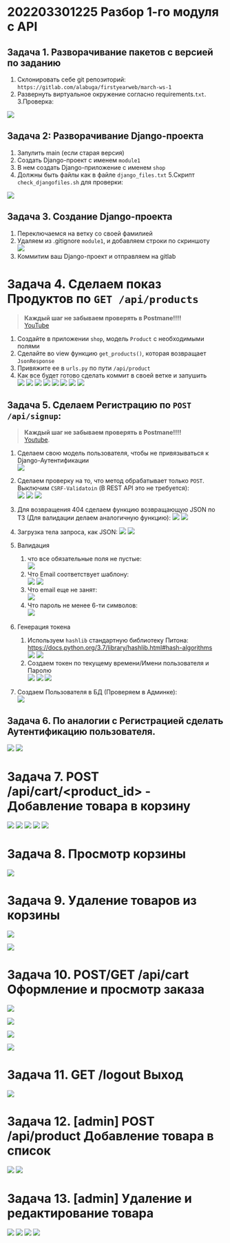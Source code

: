 # 202203301225 Разбор 1-го модуля с API

## Задача 1. Разворачивание пакетов с версией по заданию

1. Склонировать себе git репозиторий: `https://gitlab.com/alabuga/firstyearweb/march-ws-1`
2. Развернуть виртуальное окружение согласно requirements.`txt`.
3.Проверка:

![](2022-03-30-12-27-14.png)

## Задача 2: Разворачивание Django-проекта

1. Запулить main (если старая версия)
2. Создать Django-проект с именем `module1`
3. В нем создать Django-приложение с именем `shop`
4. Должны быть файлы как в файле `django_files.txt`
5.Скрипт `check_djangofiles.sh` для проверки:

![](2022-03-30-12-28-18.png)

## Задача 3. Создание Django-проекта

1. Переключаемся на ветку со своей фамилией
2. Удаляем из .gitignore `module1`, и добавляем строки по скриншоту<br>
![](2022-03-30-12-29-40.png)
3. Коммитим ваш Django-проект и отправляем на gitlab


# Задача 4. Сделаем показ Продуктов по `GET /api/products`

> **Каждый шаг не забываем проверять в Postmane!!!!**<br>
> [YouTube](https://youtu.be/IHB5LW4VWG8)

1. Создайте в приложении `shop`, модель `Product` с необходимыми полями
2. Сделайте во view функцию `get_products()`, которая возвращает `JsonResponse`
3. Привяжите ее в `urls.py` по пути `/api/product`
4. Как все будет готово сделать коммит в своей ветке и запушить<br>
![](2022-03-30-12-44-28.png)
![](2022-03-30-12-45-10.png)
![](2022-03-30-12-46-12.png)
![](2022-03-30-12-44-42.png)
![](2022-03-30-12-47-00.png)
![](2022-03-30-12-47-13.png)
![](2022-03-30-12-47-22.png)
![](2022-03-30-12-50-41.png)

## Задача 5. Сделаем Регистрацию по `POST /api/signup`:

> **Каждый шаг не забываем проверять в Postmane!!!!**<br>
> [Youtube](https://youtu.be/S2rPt07WLyE).

1. Сделаем свою модель пользователя, чтобы не привязываться к Django-Аутентификации <br>
![](2022-03-30-15-11-48.png)

2. Сделаем проверку на то, что метод обрабатывает только `POST`. Выключим `CSRF-Validatoin` (В REST API это не требуется):<br>
![](2022-03-30-15-13-00.png)
![](2022-03-30-15-13-22.png)
![](2022-03-30-15-13-12.png)

3. Для возвращения 404 сделаем функцию возвращающую JSON по ТЗ (Для валидации делаем аналогичную функцию):
![](2022-03-30-15-14-07.png)
![](2022-03-30-15-17-59.png)

4. Загрузка тела запроса, как JSON:
![](2022-03-30-15-15-43.png)
![](2022-03-30-15-15-56.png)

5. Валидация
    1. что все обязательные поля не пустые:<br>
    ![](2022-03-30-15-16-34.png)
    2. Что Email соответствует шаблону:<br>
    ![](2022-03-30-15-17-24.png)
    ![](2022-03-30-15-16-58.png)
    3. Что email еще не занят:<br>
    ![](2022-03-30-15-17-46.png)
    4. Что пароль не менее 6-ти символов:<br>
    ![](2022-03-30-15-18-32.png)
6. Генерация токена
    1. Используем `hashlib` стандартную библиотеку Питона: https://docs.python.org/3.7/library/hashlib.html#hash-algorithms<br>
    ![](2022-03-30-15-19-22.png)
    ![](2022-03-30-15-19-33.png)
    2. Создаем токен по текущему времени/Имени пользователя и Паролю<br>
    ![](2022-03-30-15-20-48.png)
    ![](2022-03-30-15-21-07.png)
    ![](2022-03-30-15-21-16.png)
7. Создаем Пользователя в БД (Проверяем в Админке):<br>
![](2022-03-30-15-23-05.png)

## Задача 6. По аналогии с Регистрацией сделать Аутентификацию пользователя.

![](2022-03-31-09-23-46.png)
![](2022-03-31-09-24-01.png)

# Задача 7. POST /api/cart/<product_id> - Добавление товара в корзину

![](2022-03-31-09-24-35.png)
![](2022-03-31-09-24-53.png)
![](2022-03-31-09-25-03.png)
![](2022-03-31-09-25-14.png)
![](2022-03-31-09-25-36.png)

# Задача 8. Просмотр корзины

![](2022-03-31-08-55-38.png)

# Задача 9. Удаление товаров из корзины

![](2022-03-31-08-56-33.png)

![](2022-03-31-08-56-45.png)

# Задача 10. POST/GET /api/cart Оформление и просмотр заказа

![](2022-03-31-08-57-26.png)

![](2022-03-31-08-57-44.png)

![](2022-03-31-08-57-56.png)

![](2022-03-31-08-58-04.png)

# Задача 11. GET /logout Выход

![](2022-03-31-08-58-41.png)

# Задача 12. [admin] POST /api/product Добавление товара в список

![](2022-03-31-08-59-19.png)
![](2022-03-31-08-59-29.png)

# Задача 13. [admin] Удаление и редактирование товара

![](2022-03-31-09-00-11.png)
![](2022-03-31-09-00-26.png)
![](2022-03-31-09-00-36.png)
![](2022-03-31-09-00-45.png)
